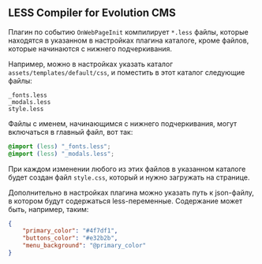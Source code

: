 ## LESS Compiler for Evolution CMS

Плагин по событию `OnWebPageInit` компилирует `*.less` файлы, которые находятся в указанном в настройках плагина каталоге, кроме файлов, которые начинаются с нижнего подчеркивания.

Например, можно в настройках указать каталог `assets/templates/default/css`, и поместить в этот каталог следующие файлы:
```
_fonts.less
_modals.less
style.less
```

Файлы с именем, начинающимся с нижнего подчеркивания, могут включаться в главный файл, вот так:
```css
@import (less) "_fonts.less";
@import (less) "_modals.less";
```

При каждом изменении любого из этих файлов в указанном каталоге будет создан файл `style.css`, который и нужно загружать на странице.

Дополнительно в настройках плагина можно указать путь к json-файлу, в котором будут содержаться less-переменные. Содержание может быть, например, таким:

```json
{
    "primary_color": "#4f7df1",
    "buttons_color": "#e32b2b",
    "menu_background": "@primary_color"
}
```
